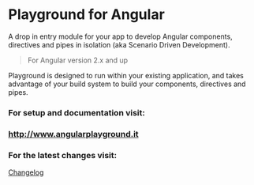 # Playground for Angular

A drop in entry module for your app to develop Angular components, directives and pipes 
in isolation (aka Scenario Driven Development). 

> For Angular version 2.x and up

Playground is designed to run within your existing application, and takes advantage of 
your build system to build your components, directives and pipes.

### For setup and documentation visit:

### <http://www.angularplayground.it>


### For the latest changes visit:
[Changelog](/CHANGELOG.md)
